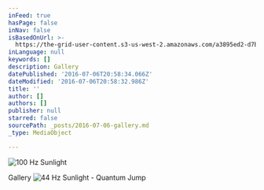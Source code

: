 ```yaml
---
inFeed: true
hasPage: false
inNav: false
isBasedOnUrl: >-
  https://the-grid-user-content.s3-us-west-2.amazonaws.com/a3895ed2-d7b2-4421-8cc1-d55f2c9a6472.jpg
inLanguage: null
keywords: []
description: Gallery
datePublished: '2016-07-06T20:58:34.066Z'
dateModified: '2016-07-06T20:58:32.986Z'
title: ''
author: []
authors: []
publisher: null
starred: false
sourcePath: _posts/2016-07-06-gallery.md
_type: MediaObject

---
```

![100 Hz Sunlight](https://imgflo.herokuapp.com/graph/vahj1ThiexotieMo/23dc64b85153d2071d48f3abcecabc11/croprotate.jpg?cropheight=1366&cropwidth=2048&degrees=0&input=https%3A%2F%2Fthe-grid-user-content.s3-us-west-2.amazonaws.com%2Fa3895ed2-d7b2-4421-8cc1-d55f2c9a6472.jpg&x=0&y=0)

Gallery
![44 Hz Sunlight - Quantum Jump](https://the-grid-user-content.s3-us-west-2.amazonaws.com/3223ff7b-55a3-407f-9823-f994d97764f8.jpg)